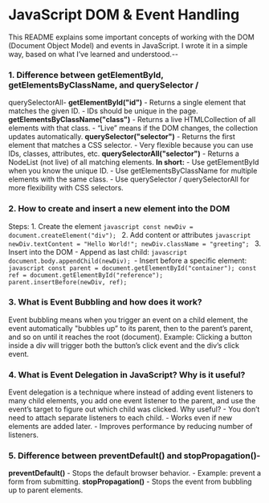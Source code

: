 # JavaScript DOM & Event Handling
 This README explains some important concepts of working with the DOM (Document Object
 Model) and events in JavaScript. I wrote it in a simple way, based on what I’ve learned and
 understood.--

 ### 1. Difference between getElementById, getElementsByClassName, and querySelector /
 querySelectorAll-
 **getElementById("id")** - Returns a single element that matches the given ID. - IDs should be
 unique in the page.
 **getElementsByClassName("class")** - Returns a live HTMLCollection of all elements with that
 class. - “Live” means if the DOM changes, the collection updates automatically.
 **querySelector("selector")** - Returns the first element that matches a CSS selector. - Very
 flexible because you can use IDs, classes, attributes, etc.
 **querySelectorAll("selector")** - Returns a NodeList (not live) of all matching elements.
 **In short:** - Use getElementById when you know the unique ID. - Use getElementsByClassName
 for multiple elements with the same class. - Use querySelector / querySelectorAll for more flexibility
 with CSS selectors.

 
### 2. How to create and insert a new element into the DOM
 Steps: 1. Create the element ```javascript const newDiv = document.createElement("div"); ```
 2. Add content or attributes ```javascript newDiv.textContent = "Hello World!"; newDiv.className =
 "greeting"; ```
 3. Insert into the DOM - Append as last child: ```javascript document.body.appendChild(newDiv); ```- Insert before a specific element: ```javascript const parent =
 document.getElementById("container"); const ref = document.getElementById("reference");
 parent.insertBefore(newDiv, ref); ```

 
### 3. What is Event Bubbling and how does it work?
 Event bubbling means when you trigger an event on a child element, the event automatically
 "bubbles up” to its parent, then to the parent’s parent, and so on until it reaches the root
 (document).
 Example: Clicking a button inside a div will trigger both the button’s click event and the div’s click
 event.

 
### 4. What is Event Delegation in JavaScript? Why is it useful?
Event delegation is a technique where instead of adding event listeners to many child elements,
you add one event listener to the parent, and use the event’s target to figure out which child was clicked.
Why useful? - You don’t need to attach separate listeners to each child. - Works even if new 
elements are added later. - Improves performance by reducing number of listeners.

 
### 5. Difference between preventDefault() and stopPropagation()- 
**preventDefault()** - Stops the default browser behavior. - Example: prevent a form from
 submitting.
**stopPropagation()** - Stops the event from bubbling up to parent elements.
